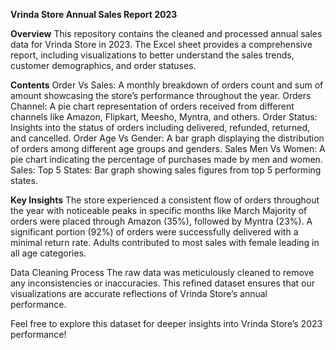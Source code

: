 **Vrinda Store Annual Sales Report 2023**

**Overview**
This repository contains the cleaned and processed annual sales data for Vrinda Store in 2023. The Excel sheet provides a comprehensive report, including visualizations to better understand the sales trends, customer demographics, and order statuses.

**Contents**
Order Vs Sales: A monthly breakdown of orders count and sum of amount showcasing the store’s performance throughout the year.
Orders Channel: A pie chart representation of orders received from different channels like Amazon, Flipkart, Meesho, Myntra, and others.
Order Status: Insights into the status of orders including delivered, refunded, returned, and cancelled.
Order Age Vs Gender: A bar graph displaying the distribution of orders among different age groups and genders.
Sales Men Vs Women: A pie chart indicating the percentage of purchases made by men and women.
Sales: Top 5 States: Bar graph showing sales figures from top 5 performing states.

**Key Insights**
The store experienced a consistent flow of orders throughout the year with noticeable peaks in specific months like March
Majority of orders were placed through Amazon (35%), followed by Myntra (23%).
A significant portion (92%) of orders were successfully delivered with a minimal return rate.
Adults contributed to most sales with female leading in all age categories.

Data Cleaning Process
The raw data was meticulously cleaned to remove any inconsistencies or inaccuracies. This refined dataset ensures that our visualizations are accurate reflections of Vrinda Store’s annual performance.

Feel free to explore this dataset for deeper insights into Vrinda Store’s 2023 performance!

